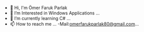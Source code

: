 - 👋 Hi, I'm Ömer Faruk Parlak
- 👀 I’m Interested in Windows Applications ...
- 🌱 I’m currently learning C# ...
- 📫 How to reach me ...
-Mail:omerfarukparlak80@gmail.com...
<!---
gh0stsecurity/gh0stsecurity is a ✨ special ✨ repository because its `README.md` (this file) appears on your GitHub profile.
You can click the Preview link to take a look at your changes.
--->

